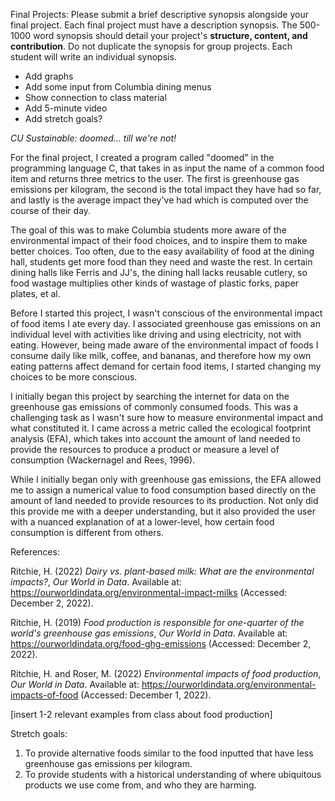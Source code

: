 Final Projects: Please submit a brief descriptive synopsis alongside your final project. Each final project must have a description synopsis. The 500-1000 word synopsis should detail your project's **structure, content, and contribution**. Do not duplicate the synopsis for group projects. Each student will write an individual synopsis.

- Add graphs
- Add some input from Columbia dining menus
- Show connection to class material
- Add 5-minute video
- Add stretch goals?

_CU Sustainable: doomed… till we're not!_

For the final project, I created a program called "doomed" in the programming language C, that takes in as input the name of a common food item and returns three metrics to the user. The first is greenhouse gas emissions per kilogram, the second is the total impact they have had so far, and lastly is the average impact they've had which is computed over the course of their day.

The goal of this was to make Columbia students more aware of the environmental impact of their food choices, and to inspire them to make better choices. Too often, due to the easy availability of food at the dining hall, students get more food than they need and waste the rest. In certain dining halls like Ferris and JJ's, the dining hall lacks reusable cutlery, so food wastage multiplies other kinds of wastage of plastic forks, paper plates, et al.

Before I started this project, I wasn't conscious of the environmental impact of food items I ate every day. I associated greenhouse gas emissions on an individual level with activities like driving and using electricity, not with eating. However, being made aware of the environmental impact of foods I consume daily like milk, coffee, and bananas, and therefore how my own eating patterns affect demand for certain food items, I started changing my choices to be more conscious.

I initially began this project by searching the internet for data on the greenhouse gas emissions of commonly consumed foods. This was a challenging task as I wasn't sure how to measure environmental impact and what constituted it. I came across a metric called the ecological footprint analysis (EFA), which takes into account the amount of land needed to provide the resources to produce a product or measure a level of consumption (Wackernagel and Rees, 1996).

While I initially began only with greenhouse gas emissions, the EFA allowed me to assign a numerical value to food consumption based directly on the amount of land needed to provide resources to its production. Not only did this provide me with a deeper understanding, but it also provided the user with a nuanced explanation of at a lower-level, how certain food consumption is different from others.

References:

Ritchie, H. (2022) _Dairy vs. plant-based milk: What are the environmental impacts?_, _Our World in Data_. Available at: https://ourworldindata.org/environmental-impact-milks (Accessed: December 2, 2022).

Ritchie, H. (2019) _Food production is responsible for one-quarter of the world's greenhouse gas emissions_, _Our World in Data_. Available at: https://ourworldindata.org/food-ghg-emissions (Accessed: December 2, 2022).

Ritchie, H. and Roser, M. (2022) _Environmental impacts of food production_, _Our World in Data_. Available at: https://ourworldindata.org/environmental-impacts-of-food (Accessed: December 1, 2022).

[insert 1-2 relevant examples from class about food production]

Stretch goals:

1. To provide alternative foods similar to the food inputted that have less greenhouse gas emissions per kilogram.
2. To provide students with a historical understanding of where ubiquitous products we use come from, and who they are harming.
